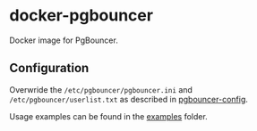 # docker-pgbouncer

Docker image for PgBouncer.

## Configuration

Overwride the `/etc/pgbouncer/pgbouncer.ini` and `/etc/pgbouncer/userlist.txt` as described in [pgbouncer-config](http://www.pgbouncer.org/config.html).

Usage examples can be found in the [examples](./examples) folder.